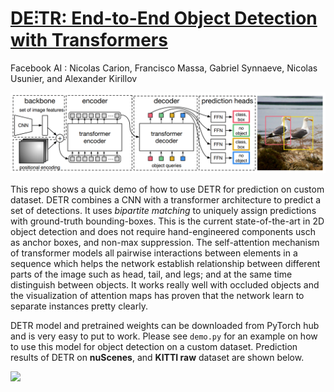 # [DE⫶TR: End-to-End Object Detection with Transformers](https://ai.facebook.com/research/publications/end-to-end-object-detection-with-transformers)
Facebook AI : Nicolas Carion, Francisco Massa, Gabriel Synnaeve, Nicolas Usunier, and Alexander Kirillov

![](media/DETR_detailed.png)

This repo shows a quick demo of how to use DETR for prediction on custom dataset. DETR combines a CNN with a transformer architecture to predict a set of detections. It uses *bipartite matching* to uniquely assign predictions with ground-truth bounding-boxes. This is the current state-of-the-art in 2D object detection and does not require hand-engineered components usch as anchor boxes, and non-max suppression. The self-attention mechanism of transformer models all pairwise interactions between elements in a sequence which helps the network establish relationship between different parts of the image such as head, tail, and legs; and at the same time distinguish between objects. It works really well with occluded objects and the visualization of attention maps has proven that the network learn to separate instances pretty clearly.

DETR model and pretrained weights can be downloaded from PyTorch hub and is very easy to put to work. Please see ```demo.py``` for an example on how to use this model for object detection on a custom dataset. Prediction results of DETR on **nuScenes**, and **KITTI raw** dataset are shown below.  

![](media/DETR.gif)